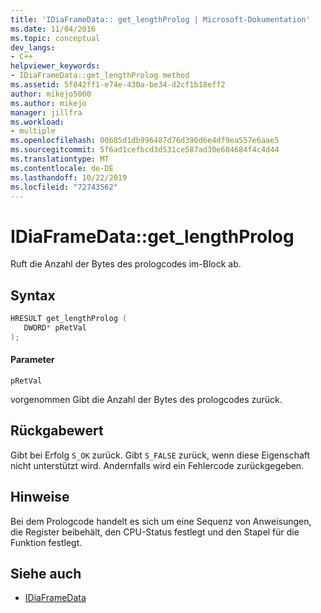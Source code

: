 ```yaml
---
title: 'IDiaFrameData:: get_lengthProlog | Microsoft-Dokumentation'
ms.date: 11/04/2016
ms.topic: conceptual
dev_langs:
- C++
helpviewer_keywords:
- IDiaFrameData::get_lengthProlog method
ms.assetid: 5f042ff1-e74e-430a-be34-d2cf1b18eff2
author: mikejo5000
ms.author: mikejo
manager: jillfra
ms.workload:
- multiple
ms.openlocfilehash: 00b85d1db996487d76d396d6e4df9ea557e6aae5
ms.sourcegitcommit: 5f6ad1cefbcd3d531ce587ad30e684684f4c4d44
ms.translationtype: MT
ms.contentlocale: de-DE
ms.lasthandoff: 10/22/2019
ms.locfileid: "72743562"
---
```

# <a name="idiaframedataget_lengthprolog"></a>IDiaFrameData::get_lengthProlog
Ruft die Anzahl der Bytes des prologcodes im-Block ab.

## <a name="syntax"></a>Syntax

```C++
HRESULT get_lengthProlog ( 
   DWORD* pRetVal
);
```

#### <a name="parameters"></a>Parameter
 `pRetVal`

vorgenommen Gibt die Anzahl der Bytes des prologcodes zurück.

## <a name="return-value"></a>Rückgabewert
 Gibt bei Erfolg `S_OK` zurück. Gibt `S_FALSE` zurück, wenn diese Eigenschaft nicht unterstützt wird. Andernfalls wird ein Fehlercode zurückgegeben.

## <a name="remarks"></a>Hinweise
 Bei dem Prologcode handelt es sich um eine Sequenz von Anweisungen, die Register beibehält, den CPU-Status festlegt und den Stapel für die Funktion festlegt.

## <a name="see-also"></a>Siehe auch
- [IDiaFrameData](../../debugger/debug-interface-access/idiaframedata.md)